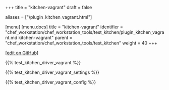 +++
title = "kitchen-vagrant"
draft = false

aliases = ["/plugin_kitchen_vagrant.html"]

[menu]
  [menu.docs]
    title = "kitchen-vagrant"
    identifier = "chef_workstation/chef_workstation_tools/test_kitchen/plugin_kitchen_vagrant.md kitchen-vagrant"
    parent = "chef_workstation/chef_workstation_tools/test_kitchen"
    weight = 40
+++    

[\[edit on GitHub\]](https://github.com/chef/chef-web-docs/blob/master/content/plugin_kitchen_vagrant.md)

{{% test_kitchen_driver_vagrant %}}

{{% test_kitchen_driver_vagrant_settings %}}

{{% test_kitchen_driver_vagrant_config %}}
